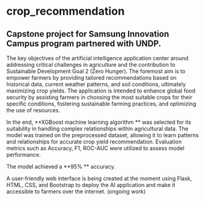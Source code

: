 # crop_recommendation

## Capstone project for Samsung Innovation Campus program partnered with UNDP.

The key objectives of the artificial intelligence application center around addressing critical challenges in agriculture and the contribution to Sustainable Development Goal 2 (Zero Hunger). The
foremost aim is to empower farmers by providing tailored recommendations based on historical data, current weather patterns, and soil conditions, ultimately maximizing crop yields. The application is
intended to enhance global food security by assisting farmers in choosing the most suitable crops for their specific conditions, fostering sustainable farming practices, and optimizing the use of resources.

In the end, **XGBoost machine learning algorithm ** was selected for its suitability in handling complex relationships within agricultural data. The model was trained on the preprocessed dataset, allowing it to learn patterns and relationships for accurate crop yield recommendation. Evaluation metrics such as Accuracy, F1, ROC-AUC were utilized to assess model performance. 

The model achieved a **95% ** accuracy.

A user-friendly web interface is being created at the moment using Flask, HTML, CSS, and Bootstrap to deploy the AI application and make it accessible to farmers over the internet. (ongoing work)

